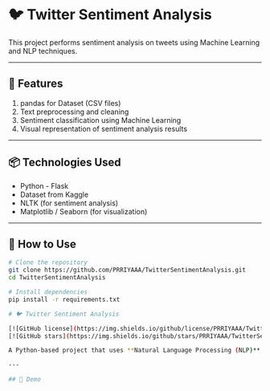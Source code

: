 # 🐦 Twitter Sentiment Analysis

This project performs sentiment analysis on tweets using Machine Learning and NLP techniques.

---

## 📌 Features

1. pandas for Dataset (CSV files)
2. Text preprocessing and cleaning  
3. Sentiment classification using Machine Learning  
4. Visual representation of sentiment analysis results  

---

## 📦 Technologies Used

- Python - Flask
- Dataset from Kaggle
-  NLTK (for sentiment analysis)  
- Matplotlib / Seaborn (for visualization)  

---

## 🚀 How to Use

```bash
# Clone the repository
git clone https://github.com/PRRIYAAA/TwitterSentimentAnalysis.git
cd TwitterSentimentAnalysis

# Install dependencies
pip install -r requirements.txt

# 🐦 Twitter Sentiment Analysis

[![GitHub license](https://img.shields.io/github/license/PRRIYAAA/TwitterSentimentAnalysis)](https://github.com/PRRIYAAA/TwitterSentimentAnalysis/blob/main/LICENSE)
[![GitHub stars](https://img.shields.io/github/stars/PRRIYAAA/TwitterSentimentAnalysis?style=social)](https://github.com/PRRIYAAA/TwitterSentimentAnalysis/stargazers)

A Python-based project that uses **Natural Language Processing (NLP)** and **Machine Learning** to analyze the sentiment of tweets — whether they are **positive**, **negative**, or **neutral**.

---

## 📸 Demo



